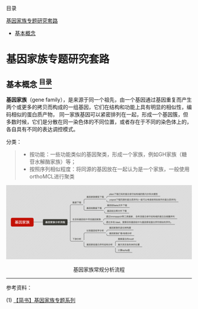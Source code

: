 <a name="content">目录</a>

[基因家族专题研究套路](#title)
- [基本概念](#introduction)




<h1 name="title">基因家族专题研究套路</h1>

<a name="introduction"><h2>基本概念 [<sup>目录</sup>](#content)</h2></a>

**基因家族**（gene family），是来源于同一个祖先，由一个基因通过基因重复而产生两个或更多的拷贝而构成的一组基因，它们在结构和功能上具有明显的相似性，编码相似的蛋白质产物， 同一家族基因可以紧密排列在一起，形成一个基因簇，但多数时候，它们是分散在同一染色体的不同位置，或者存在于不同的染色体上的，各自具有不同的表达调控模式。

分类：

> - 按功能：一些功能类似的基因聚类，形成一个家族，例如GH家族（糖苷水解酶家族）等；
> - 按照序列相似程度：将同源的基因放在一起认为是一个家族，一般使用orthoMCL进行聚类

<p align="center"><img src=/picture/GeneFamily-common-analysis-workflow.png width=800 /></p>

<p align="center">基因家族常规分析流程</p>


---

参考资料：

(1) [【简书】基因家族专题系列](https://www.jianshu.com/p/b8db5ac4c221)
